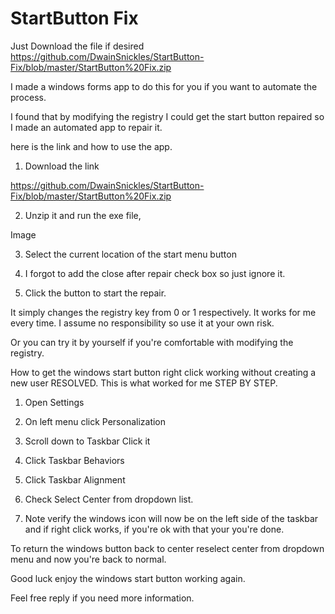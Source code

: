# StartButton Fix

Just Download the file if desired 
https://github.com/DwainSnickles/StartButton-Fix/blob/master/StartButton%20Fix.zip

I made a windows forms app to do this for you if you want to automate the process.

I found that by modifying the registry I could get the start button repaired so I made an automated app to repair it.

here is the link and how to use the app.

1) Download the link 

https://github.com/DwainSnickles/StartButton-Fix/blob/master/StartButton%20Fix.zip

2) Unzip it and run the exe file,

Image

3) Select the current location of the start menu button

4) I forgot to add the close after repair check box so just ignore it.

5) Click the button to start the repair.

It simply changes the registry key from 0 or 1 respectively. It works for me every time. I assume no responsibility so use it at your own risk.

Or you can try it by yourself if you're comfortable with modifying the registry. 

How to get the windows start button right click working without creating a new user RESOLVED. This is what worked for me STEP BY STEP.

1) Open Settings

2) On left menu click Personalization

3) Scroll down to Taskbar Click it

4) Click Taskbar Behaviors

5) Click Taskbar Alignment

6) Check Select Center from dropdown list.

7) Note verify the windows icon will now be on the left side of the taskbar and if right click works, if you're ok with that your you're done.

To return the windows button back to center reselect center from dropdown menu and now you're back to normal.

Good luck enjoy the windows start button working again.

Feel free reply if you need more information.

